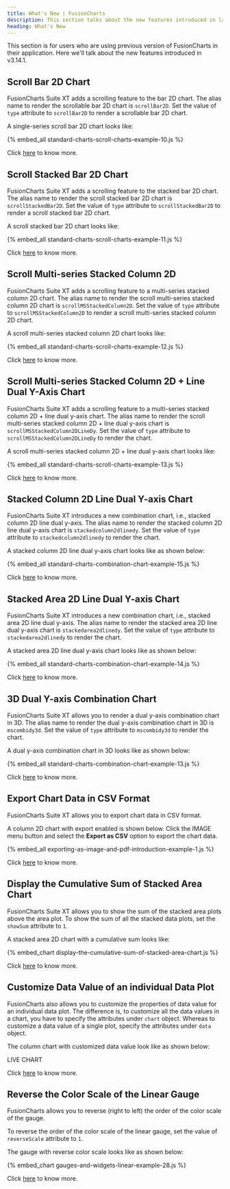 ```yaml
---
title: What's New | FusionCharts
description: This section talks about the new features introduced in latest version.
heading: What's New
---
```


This section is for users who are using previous version of FusionCharts in their application. Here we'll talk about the new features introduced in v3.14.1.

## Scroll Bar 2D Chart

FusionCharts Suite XT adds a scrolling feature to the bar 2D chart. The alias name to render the scrollable bar 2D chart is `scrollBar2D`. Set the value of `type` attribute to `scrollBar2D` to render a scrollable bar 2D chart.

A single-series scroll bar 2D chart looks like:

{% embed_all standard-charts-scroll-charts-example-10.js %}

Click [here](/chart-guide/standard-charts/scroll-charts#scroll-bar-2d-chart) to know more.

## Scroll Stacked Bar 2D Chart

FusionCharts Suite XT adds a scrolling feature to the stacked bar 2D chart. The alias name to render the scroll stacked bar 2D chart is `scrollStackedBar2D`. Set the value of `type` attribute to `scrollStackedBar2D` to render a scroll stacked bar 2D chart.

A scroll stacked bar 2D chart looks like:

{% embed_all standard-charts-scroll-charts-example-11.js %}

Click [here](/chart-guide/standard-charts/scroll-charts#scroll-stacked-bar-2d-chart) to know more.

## Scroll Multi-series Stacked Column 2D

FusionCharts Suite XT adds a scrolling feature to a multi-series stacked column 2D chart. The alias name to render the scroll multi-series stacked column 2D chart is `scrollMSStackedColumn2D`. Set the value of `type` attribute to `scrollMSStackedColumn2D` to render a scroll multi-series stacked column 2D chart.

A scroll multi-series stacked column 2D chart looks like:

{% embed_all standard-charts-scroll-charts-example-12.js %}

Click [here](/chart-guide/standard-charts/scroll-charts#scroll-multi-series-stacked-column-2d) to know more.

## Scroll Multi-series Stacked Column 2D + Line Dual Y-Axis Chart

FusionCharts Suite XT adds a scrolling feature to a multi-series stacked column 2D + line dual y-axis chart. The alias name to render the scroll multi-series stacked column 2D + line dual y-axis chart is `scrollMSStackedColumn2DLineDy`. Set the value of `type` attribute to `scrollMSStackedColumn2DLineDy` to render the chart.

A scroll multi-series stacked column 2D + line dual y-axis chart looks like:

{% embed_all standard-charts-scroll-charts-example-13.js %}

Click [here](/chart-guide/standard-charts/scroll-charts#scroll-multi-series-stacked-column-2d-line-dual-y-axis-chart) to know more.

## Stacked Column 2D Line Dual Y-axis Chart

FusionCharts Suite XT introduces a new combination chart, i.e., stacked column 2D line dual y-axis. The alias name to render the stacked column 2D line dual y-axis chart is `stackedcolumn2dlinedy`. Set the value of `type` attribute to `stackedcolumn2dlinedy` to render the chart.

A stacked column 2D line dual y-axis chart looks like as shown below:

{% embed_all standard-charts-combination-chart-example-15.js %}

Click [here](/chart-guide/standard-charts/combination-charts#stacked-column-2d-line-dual-y-axis-chart) to know more.

## Stacked Area 2D Line Dual Y-axis Chart

FusionCharts Suite XT introduces a new combination chart, i.e., stacked area 2D line dual y-axis. The alias name to render the stacked area 2D line dual y-axis chart is `stackedarea2dlinedy`. Set the value of `type` attribute to `stackedarea2dlinedy` to render the chart.

A stacked area 2D line dual y-axis chart looks like as shown below:

{% embed_all standard-charts-combination-chart-example-14.js %}

Click [here](/chart-guide/standard-charts/combination-charts#stacked-area-2d-line-dual-y-axis-chart) to know more.

## 3D Dual Y-axis Combination Chart

FusionCharts Suite XT allows you to render a dual y-axis combination chart in 3D. The alias name to render the dual y-axis combination chart in 3D is `mscombidy3d`. Set the value of `type` attribute to `mscombidy3d` to render the chart.

A dual y-axis combination chart in 3D looks like as shown below:

{% embed_all standard-charts-combination-chart-example-13.js %}

Click [here](/chart-guide/standard-charts/combination-charts#3d-dual-y-axis-combination-chart) to know more.

## Export Chart Data in CSV Format

FusionCharts Suite XT allows you to export chart data in CSV format.

A column 2D chart with export enabled is shown below. Click the IMAGE menu button and select the **Export as CSV** option to export the chart data.

{% embed_all exporting-as-image-and-pdf-introduction-example-1.js %}

Click [here](/exporting-charts/using-fc-export-server/exporting-chart-data) to know more.

## Display the Cumulative Sum of Stacked Area Chart

FusionCharts Suite XT allows you to show the sum of the stacked area plots above the area plot. To show the sum of all the stacked data plots, set the `showSum` attribute to `1`.

A stacked area 2D chart with a cumulative sum looks like:

{% embed_chart display-the-cumulative-sum-of-stacked-area-chart.js %}

Click [here](/chart-guide/standard-charts/stacked-charts#display-the-cumulative-sum) to know more.

## Customize Data Value of an individual Data Plot

FusionCharts also allows you to customize the properties of data value for an individual data plot. The difference is, to customize all the data values in a chart, you have to specify the attributes under `chart` object. Whereas to customize a data value of a single plot, specify the attributes under `data` object.

The column chart with customized data value look like as shown below:

LIVE CHART

Click [here](/chart-guide/chart-configurations/data-values#customize-data-value-of-an-individual-data-plot) to know more.

## Reverse the Color Scale of the Linear Gauge

FusionCharts allows you to reverse (right to left) the order of the color scale of the gauge.

To reverse the order of the color scale of the linear gauge, set the value of `reverseScale` attribute to `1`.

The gauge with reverse color scale looks like as shown below:

{% embed_chart gauges-and-widgets-linear-example-28.js %}

Click [here](/chart-guide/gauges-and-widgets/linear-gauge#reverse-the-order-of-the-color-scale) to know more.

